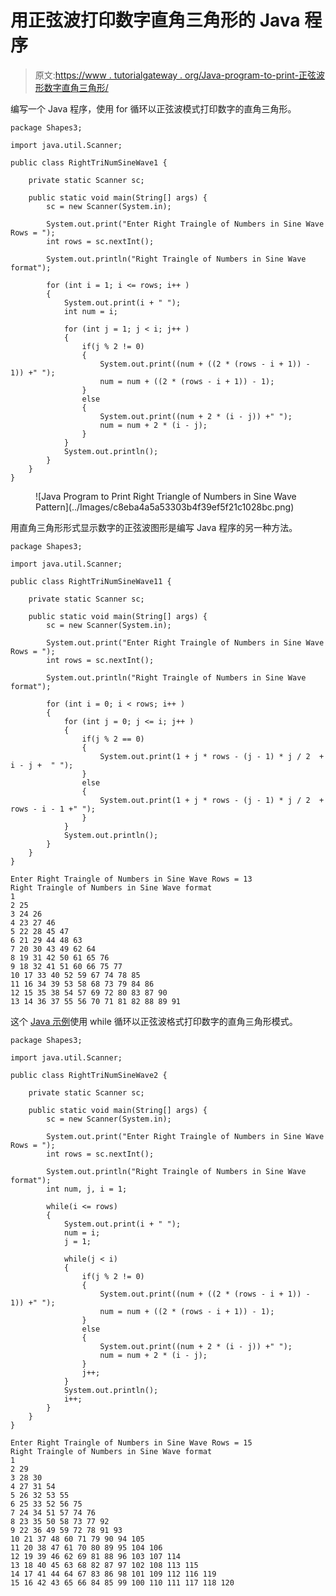 # 用正弦波打印数字直角三角形的 Java 程序

> 原文:[https://www . tutorialgateway . org/Java-program-to-print-正弦波形数字直角三角形/](https://www.tutorialgateway.org/java-program-to-print-right-triangle-of-numbers-in-sine-wave-pattern/)

编写一个 Java 程序，使用 for 循环以正弦波模式打印数字的直角三角形。

```
package Shapes3;

import java.util.Scanner;

public class RightTriNumSineWave1 {

	private static Scanner sc;

	public static void main(String[] args) {
		sc = new Scanner(System.in);

		System.out.print("Enter Right Traingle of Numbers in Sine Wave Rows = ");
		int rows = sc.nextInt();

		System.out.println("Right Traingle of Numbers in Sine Wave format");

		for (int i = 1; i <= rows; i++ ) 
		{
			System.out.print(i + " ");
			int num = i;

			for (int j = 1; j < i; j++ ) 
			{
				if(j % 2 != 0)
				{
					System.out.print((num + ((2 * (rows - i + 1)) - 1)) +" ");
					num = num + ((2 * (rows - i + 1)) - 1);
				}
				else
				{
					System.out.print((num + 2 * (i - j)) +" ");
					num = num + 2 * (i - j);
				}
			}
			System.out.println();
		}
	}
}
```

<figure class="wp-block-image size-large">![Java Program to Print Right Triangle of Numbers in Sine Wave Pattern](../Images/c8eba4a5a53303b4f39ef5f21c1028bc.png)</figure>

用直角三角形形式显示数字的正弦波图形是编写 Java 程序的另一种方法。

```
package Shapes3;

import java.util.Scanner;

public class RightTriNumSineWave11 {

	private static Scanner sc;

	public static void main(String[] args) {
		sc = new Scanner(System.in);

		System.out.print("Enter Right Traingle of Numbers in Sine Wave Rows = ");
		int rows = sc.nextInt();

		System.out.println("Right Traingle of Numbers in Sine Wave format");

		for (int i = 0; i < rows; i++ ) 
		{		
			for (int j = 0; j <= i; j++ ) 
			{
				if(j % 2 == 0)
				{
					System.out.print(1 + j * rows - (j - 1) * j / 2  + i - j +  " ");
				}
				else
				{
					System.out.print(1 + j * rows - (j - 1) * j / 2  + rows - i - 1 +" ");
				}
			}
			System.out.println();
		}
	}
}
```

```
Enter Right Traingle of Numbers in Sine Wave Rows = 13
Right Traingle of Numbers in Sine Wave format
1 
2 25 
3 24 26 
4 23 27 46 
5 22 28 45 47 
6 21 29 44 48 63 
7 20 30 43 49 62 64 
8 19 31 42 50 61 65 76 
9 18 32 41 51 60 66 75 77 
10 17 33 40 52 59 67 74 78 85 
11 16 34 39 53 58 68 73 79 84 86 
12 15 35 38 54 57 69 72 80 83 87 90 
13 14 36 37 55 56 70 71 81 82 88 89 91 
```

这个 [Java 示例](https://www.tutorialgateway.org/learn-java-programs/)使用 while 循环以正弦波格式打印数字的直角三角形模式。

```
package Shapes3;

import java.util.Scanner;

public class RightTriNumSineWave2 {

	private static Scanner sc;

	public static void main(String[] args) {
		sc = new Scanner(System.in);

		System.out.print("Enter Right Traingle of Numbers in Sine Wave Rows = ");
		int rows = sc.nextInt();

		System.out.println("Right Traingle of Numbers in Sine Wave format");
		int num, j, i = 1; 

		while(i <= rows) 
		{
			System.out.print(i + " ");
			num = i;
			j = 1; 

			while(j < i) 
			{
				if(j % 2 != 0)
				{
					System.out.print((num + ((2 * (rows - i + 1)) - 1)) +" ");
					num = num + ((2 * (rows - i + 1)) - 1);
				}
				else
				{
					System.out.print((num + 2 * (i - j)) +" ");
					num = num + 2 * (i - j);
				}
				j++;
			}
			System.out.println();
			i++;
		}
	}
}
```

```
Enter Right Traingle of Numbers in Sine Wave Rows = 15
Right Traingle of Numbers in Sine Wave format
1 
2 29 
3 28 30 
4 27 31 54 
5 26 32 53 55 
6 25 33 52 56 75 
7 24 34 51 57 74 76 
8 23 35 50 58 73 77 92 
9 22 36 49 59 72 78 91 93 
10 21 37 48 60 71 79 90 94 105 
11 20 38 47 61 70 80 89 95 104 106 
12 19 39 46 62 69 81 88 96 103 107 114 
13 18 40 45 63 68 82 87 97 102 108 113 115 
14 17 41 44 64 67 83 86 98 101 109 112 116 119 
15 16 42 43 65 66 84 85 99 100 110 111 117 118 120 
```